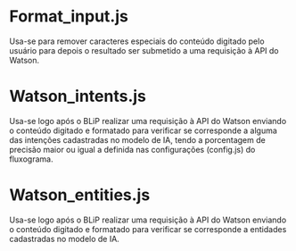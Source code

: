 # Format_input.js

<p>Usa-se para remover caracteres especiais do conteúdo digitado pelo usuário para depois o resultado ser submetido a uma requisição à API do Watson.</p>


# Watson_intents.js

<p>Usa-se logo após o BLiP realizar uma requisição à API do Watson enviando o conteúdo digitado e formatado para verificar se corresponde a alguma das intenções cadastradas no modelo de IA, tendo a porcentagem de precisão maior ou igual a definida nas configurações (config.js) do fluxograma.</p>


# Watson_entities.js

<p>Usa-se logo após o BLiP realizar uma requisição à API do Watson enviando o conteúdo digitado e formatado para verificar se corresponde a entidades cadastradas no modelo de IA.</p>
